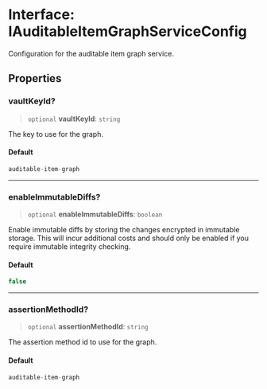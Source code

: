 # Interface: IAuditableItemGraphServiceConfig

Configuration for the auditable item graph service.

## Properties

### vaultKeyId?

> `optional` **vaultKeyId**: `string`

The key to use for the graph.

#### Default

```ts
auditable-item-graph
```

***

### enableImmutableDiffs?

> `optional` **enableImmutableDiffs**: `boolean`

Enable immutable diffs by storing the changes encrypted in immutable storage.
This will incur additional costs and should only be enabled if you require immutable integrity checking.

#### Default

```ts
false
```

***

### assertionMethodId?

> `optional` **assertionMethodId**: `string`

The assertion method id to use for the graph.

#### Default

```ts
auditable-item-graph
```
